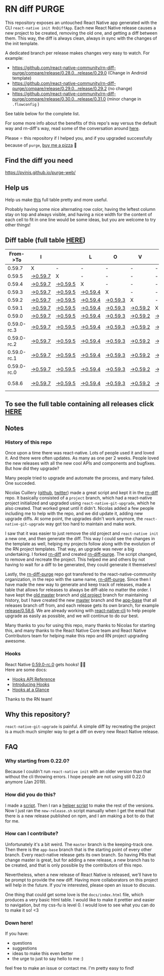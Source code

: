 # RN diff PURGE

This repository exposes an untouched React Native app generated with the CLI
`react-native init RnDiffApp`. Each new React Native release causes a new project to be created, removing the old one, and getting a diff between them. This way, the diff is always clean, always in sync with the changes of the init template.

A dedicated branch per release makes changes very easy
to watch. For example:

* https://github.com/react-native-community/rn-diff-purge/compare/release/0.28.0...release/0.29.0
(Change in Android template)
* https://github.com/react-native-community/rn-diff-purge/compare/release/0.29.0...release/0.29.2
(no change)
* https://github.com/react-native-community/rn-diff-purge/compare/release/0.30.0...release/0.31.0
(minor change in `.flowconfig` )

See table below for the complete list.

For some more info about the benefits of this repo's way versus the default way and rn-diff's way, read some of the conversation around [here](https://github.com/react-native-community/discussions-and-proposals/issues/68#issuecomment-452227478).

Please :star: this repository if I helped you, and if you upgraded successfully because of `purge`, [buy me a pizza](https://www.buymeacoffee.com/DGWwHVZ4s) :pizza:

## Find the diff you need
https://pvinis.github.io/purge-web/

## Help us
Help us make [this](https://react-native-community.github.io/rn-diff-purge) full table pretty and more useful.

Probably having some nice alternating row color, having the leftest column stay on top and always visible, and having a nice width for the content of each cell to fit in one line would be some ideas, but you are welcome to try other things!

## Diff table (full table [HERE](https://react-native-community.github.io/rn-diff-purge/))

| From->To    | I                                                                                                               |                                                                                                                 | L                                                                                                               | O                                                                                                               | V                                                                                                               | E                                                                                                               |                                                                                                                 | D                                                                                                                         | I                                                                                                                         | F                                                                                                                         | F                                                                                                                    | S   |
| ----------- | --------------------------------------------------------------------------------------------------------------- | --------------------------------------------------------------------------------------------------------------- | --------------------------------------------------------------------------------------------------------------- | --------------------------------------------------------------------------------------------------------------- | --------------------------------------------------------------------------------------------------------------- | --------------------------------------------------------------------------------------------------------------- | --------------------------------------------------------------------------------------------------------------- | ------------------------------------------------------------------------------------------------------------------------- | ------------------------------------------------------------------------------------------------------------------------- | ------------------------------------------------------------------------------------------------------------------------- | -------------------------------------------------------------------------------------------------------------------- | --- |
| 0.59.7      | X                                                                                                               | -                                                                                                               | -                                                                                                               | -                                                                                                               | -                                                                                                               | -                                                                                                               | -                                                                                                               | -                                                                                                                         | -                                                                                                                         | -                                                                                                                         | -                                                                                                                    | -   |
| 0.59.5      | [->0.59.7](https://github.com/react-native-community/rn-diff-purge/compare/release/0.59.5..release/0.59.7)      | X                                                                                                               | -                                                                                                               | -                                                                                                               | -                                                                                                               | -                                                                                                               | -                                                                                                               | -                                                                                                                         | -                                                                                                                         | -                                                                                                                         | -                                                                                                                    | -   |
| 0.59.4      | [->0.59.7](https://github.com/react-native-community/rn-diff-purge/compare/release/0.59.4..release/0.59.7)      | [->0.59.5](https://github.com/react-native-community/rn-diff-purge/compare/release/0.59.4..release/0.59.5)      | X                                                                                                               | -                                                                                                               | -                                                                                                               | -                                                                                                               | -                                                                                                               | -                                                                                                                         | -                                                                                                                         | -                                                                                                                         | -                                                                                                                    | -   |
| 0.59.3      | [->0.59.7](https://github.com/react-native-community/rn-diff-purge/compare/release/0.59.3..release/0.59.7)      | [->0.59.5](https://github.com/react-native-community/rn-diff-purge/compare/release/0.59.3..release/0.59.5)      | [->0.59.4](https://github.com/react-native-community/rn-diff-purge/compare/release/0.59.3..release/0.59.4)      | X                                                                                                               | -                                                                                                               | -                                                                                                               | -                                                                                                               | -                                                                                                                         | -                                                                                                                         | -                                                                                                                         | -                                                                                                                    | -   |
| 0.59.2      | [->0.59.7](https://github.com/react-native-community/rn-diff-purge/compare/release/0.59.2..release/0.59.7)      | [->0.59.5](https://github.com/react-native-community/rn-diff-purge/compare/release/0.59.2..release/0.59.5)      | [->0.59.4](https://github.com/react-native-community/rn-diff-purge/compare/release/0.59.2..release/0.59.4)      | [->0.59.3](https://github.com/react-native-community/rn-diff-purge/compare/release/0.59.2..release/0.59.3)      | X                                                                                                               | -                                                                                                               | -                                                                                                               | -                                                                                                                         | -                                                                                                                         | -                                                                                                                         | -                                                                                                                    | -   |
| 0.59.1      | [->0.59.7](https://github.com/react-native-community/rn-diff-purge/compare/release/0.59.1..release/0.59.7)      | [->0.59.5](https://github.com/react-native-community/rn-diff-purge/compare/release/0.59.1..release/0.59.5)      | [->0.59.4](https://github.com/react-native-community/rn-diff-purge/compare/release/0.59.1..release/0.59.4)      | [->0.59.3](https://github.com/react-native-community/rn-diff-purge/compare/release/0.59.1..release/0.59.3)      | [->0.59.2](https://github.com/react-native-community/rn-diff-purge/compare/release/0.59.1..release/0.59.2)      | X                                                                                                               | -                                                                                                               | -                                                                                                                         | -                                                                                                                         | -                                                                                                                         | -                                                                                                                    | -   |
| 0.59.0      | [->0.59.7](https://github.com/react-native-community/rn-diff-purge/compare/release/0.59.0..release/0.59.7)      | [->0.59.5](https://github.com/react-native-community/rn-diff-purge/compare/release/0.59.0..release/0.59.5)      | [->0.59.4](https://github.com/react-native-community/rn-diff-purge/compare/release/0.59.0..release/0.59.4)      | [->0.59.3](https://github.com/react-native-community/rn-diff-purge/compare/release/0.59.0..release/0.59.3)      | [->0.59.2](https://github.com/react-native-community/rn-diff-purge/compare/release/0.59.0..release/0.59.2)      | [->0.59.1](https://github.com/react-native-community/rn-diff-purge/compare/release/0.59.0..release/0.59.1)      | X                                                                                                               | -                                                                                                                         | -                                                                                                                         | -                                                                                                                         | -                                                                                                                    | -   |
| 0.59.0-rc.3 | [->0.59.7](https://github.com/react-native-community/rn-diff-purge/compare/release/0.59.0-rc.3..release/0.59.7) | [->0.59.5](https://github.com/react-native-community/rn-diff-purge/compare/release/0.59.0-rc.3..release/0.59.5) | [->0.59.4](https://github.com/react-native-community/rn-diff-purge/compare/release/0.59.0-rc.3..release/0.59.4) | [->0.59.3](https://github.com/react-native-community/rn-diff-purge/compare/release/0.59.0-rc.3..release/0.59.3) | [->0.59.2](https://github.com/react-native-community/rn-diff-purge/compare/release/0.59.0-rc.3..release/0.59.2) | [->0.59.1](https://github.com/react-native-community/rn-diff-purge/compare/release/0.59.0-rc.3..release/0.59.1) | [->0.59.0](https://github.com/react-native-community/rn-diff-purge/compare/release/0.59.0-rc.3..release/0.59.0) | X                                                                                                                         | -                                                                                                                         | -                                                                                                                         | -                                                                                                                    | -   |
| 0.59.0-rc.2 | [->0.59.7](https://github.com/react-native-community/rn-diff-purge/compare/release/0.59.0-rc.2..release/0.59.7) | [->0.59.5](https://github.com/react-native-community/rn-diff-purge/compare/release/0.59.0-rc.2..release/0.59.5) | [->0.59.4](https://github.com/react-native-community/rn-diff-purge/compare/release/0.59.0-rc.2..release/0.59.4) | [->0.59.3](https://github.com/react-native-community/rn-diff-purge/compare/release/0.59.0-rc.2..release/0.59.3) | [->0.59.2](https://github.com/react-native-community/rn-diff-purge/compare/release/0.59.0-rc.2..release/0.59.2) | [->0.59.1](https://github.com/react-native-community/rn-diff-purge/compare/release/0.59.0-rc.2..release/0.59.1) | [->0.59.0](https://github.com/react-native-community/rn-diff-purge/compare/release/0.59.0-rc.2..release/0.59.0) | [->0.59.0-rc.3](https://github.com/react-native-community/rn-diff-purge/compare/release/0.59.0-rc.2..release/0.59.0-rc.3) | X                                                                                                                         | -                                                                                                                         | -                                                                                                                    | -   |
| 0.59.0-rc.1 | [->0.59.7](https://github.com/react-native-community/rn-diff-purge/compare/release/0.59.0-rc.1..release/0.59.7) | [->0.59.5](https://github.com/react-native-community/rn-diff-purge/compare/release/0.59.0-rc.1..release/0.59.5) | [->0.59.4](https://github.com/react-native-community/rn-diff-purge/compare/release/0.59.0-rc.1..release/0.59.4) | [->0.59.3](https://github.com/react-native-community/rn-diff-purge/compare/release/0.59.0-rc.1..release/0.59.3) | [->0.59.2](https://github.com/react-native-community/rn-diff-purge/compare/release/0.59.0-rc.1..release/0.59.2) | [->0.59.1](https://github.com/react-native-community/rn-diff-purge/compare/release/0.59.0-rc.1..release/0.59.1) | [->0.59.0](https://github.com/react-native-community/rn-diff-purge/compare/release/0.59.0-rc.1..release/0.59.0) | [->0.59.0-rc.3](https://github.com/react-native-community/rn-diff-purge/compare/release/0.59.0-rc.1..release/0.59.0-rc.3) | [->0.59.0-rc.2](https://github.com/react-native-community/rn-diff-purge/compare/release/0.59.0-rc.1..release/0.59.0-rc.2) | X                                                                                                                         | -                                                                                                                    | -   |
| 0.59.0-rc.0 | [->0.59.7](https://github.com/react-native-community/rn-diff-purge/compare/release/0.59.0-rc.0..release/0.59.7) | [->0.59.5](https://github.com/react-native-community/rn-diff-purge/compare/release/0.59.0-rc.0..release/0.59.5) | [->0.59.4](https://github.com/react-native-community/rn-diff-purge/compare/release/0.59.0-rc.0..release/0.59.4) | [->0.59.3](https://github.com/react-native-community/rn-diff-purge/compare/release/0.59.0-rc.0..release/0.59.3) | [->0.59.2](https://github.com/react-native-community/rn-diff-purge/compare/release/0.59.0-rc.0..release/0.59.2) | [->0.59.1](https://github.com/react-native-community/rn-diff-purge/compare/release/0.59.0-rc.0..release/0.59.1) | [->0.59.0](https://github.com/react-native-community/rn-diff-purge/compare/release/0.59.0-rc.0..release/0.59.0) | [->0.59.0-rc.3](https://github.com/react-native-community/rn-diff-purge/compare/release/0.59.0-rc.0..release/0.59.0-rc.3) | [->0.59.0-rc.2](https://github.com/react-native-community/rn-diff-purge/compare/release/0.59.0-rc.0..release/0.59.0-rc.2) | [->0.59.0-rc.1](https://github.com/react-native-community/rn-diff-purge/compare/release/0.59.0-rc.0..release/0.59.0-rc.1) | X                                                                                                                    | -   |
| 0.58.6      | [->0.59.7](https://github.com/react-native-community/rn-diff-purge/compare/release/0.58.6..release/0.59.7)      | [->0.59.5](https://github.com/react-native-community/rn-diff-purge/compare/release/0.58.6..release/0.59.5)      | [->0.59.4](https://github.com/react-native-community/rn-diff-purge/compare/release/0.58.6..release/0.59.4)      | [->0.59.3](https://github.com/react-native-community/rn-diff-purge/compare/release/0.58.6..release/0.59.3)      | [->0.59.2](https://github.com/react-native-community/rn-diff-purge/compare/release/0.58.6..release/0.59.2)      | [->0.59.1](https://github.com/react-native-community/rn-diff-purge/compare/release/0.58.6..release/0.59.1)      | [->0.59.0](https://github.com/react-native-community/rn-diff-purge/compare/release/0.58.6..release/0.59.0)      | [->0.59.0-rc.3](https://github.com/react-native-community/rn-diff-purge/compare/release/0.58.6..release/0.59.0-rc.3)      | [->0.59.0-rc.2](https://github.com/react-native-community/rn-diff-purge/compare/release/0.58.6..release/0.59.0-rc.2)      | [->0.59.0-rc.1](https://github.com/react-native-community/rn-diff-purge/compare/release/0.58.6..release/0.59.0-rc.1)      | [->0.59.0-rc.0](https://github.com/react-native-community/rn-diff-purge/compare/release/0.58.6..release/0.59.0-rc.0) | X   |

## To see the full table containing all releases click [HERE](https://react-native-community.github.io/rn-diff-purge/)

## Notes

### History of this repo

Once upon a time there was react-native. Lots of people used it and loved it. And there were often updates. As many as one per 2 weeks. People loved the new releases with all the new cool APIs and components and bugfixes. But how did they upgrade?

Many people tried to upgrade and automate the process, and many failed. One succeded.

Nicolas Cuillery ([github](https://github.com/ncuillery), [twitter](https://twitter.com/ncuillery)) made a great script and kept it in the [rn-diff](https://github.com/ncuillery/rn-diff) repo. It basically consisted of a `project` branch, which had a react-native project initialized and upgraded using `react-native-git-upgrade`, which he also created. That worked great until it didn't. Nicolas added a few people including me to help with the repo, and we did update it, adding new upgrade diffs. At some point, the upgrades didn't work anymore, the `react-native-git-upgrade` way got too hard to maintain and make work.

I saw that it was easier to just remove the old project and `react-native init` a new one, and then generate the diff. This way I could see the changes in the template as well, helping my projects follow along with the evolution of the RN project templates. That way, an upgrade was never a big undertaking. I forked [rn-diff](https://github.com/ncuillery/rn-diff) and created [rn-diff-purge](https://github.com/react-native-community/rn-diff-purge). The script changed, to remove and recreate the project. This helped me and others by not having to wait for a diff to be generated, they could generate it themselves!

Lastly, the [rn-diff-purge](https://github.com/react-native-community/rn-diff-purge) repo got transfered to the react-native-community organization, in the repo with the same name, [rn-diff-purge](https://github.com/react-native-community/rn-diff-purge). Since then I have made the new way to generate and keep track of releases, made a table that allows for releases to always be diff-able no matter the order. I have kept the [old master](https://github.com/react-native-community/rn-diff-purge/tree/old/master) branch and [old project](https://github.com/react-native-community/rn-diff-purge/tree/old/project) branch for maintaining history, but I have created the new [master](https://github.com/react-native-community/rn-diff-purge/tree/master) branch and the [app-base](https://github.com/react-native-community/rn-diff-purge/tree/app-base) that all releases branch off from, and each release gets its own branch, for example [release/0.58.6](https://github.com/react-native-community/rn-diff-purge/tree/release/0.58.6). We are already working with [react-native-cli](https://github.com/react-native-community/react-native-cli) to help people upgrade as easily as possible, and we will continue to do our best.

Many thanks to you for using this repo, many thanks to Nicolas for starting this, and many thanks to the React Native Core team and React Native Contributors team for helping make this repo and RN project upgrading awesome.

### Hooks
React Native [0.59.0-rc.0](https://github.com/react-native-community/rn-diff-purge#version-changes) gets hooks! 🎉🥳  
Here are some docs:
- [Hooks API Reference](https://reactjs.org/docs/hooks-reference.html)
- [Introducing Hooks](https://reactjs.org/docs/hooks-intro.html)
- [Hooks at a Glance](https://reactjs.org/docs/hooks-overview.html)

Thanks to the RN team!

## Why this repository?
`react-native-git-upgrade` is painful. A simple diff by recreating the project is a much much simpler way to get a diff on every new React Native release.

## FAQ

### Why starting from 0.22.0?

Because I couldn't run `react-native init` with an older version than that without the cli throwing errors. I hope people are not using still 0.22.0 anymore (Jan 2019).

### How did you do this?

I made a [script](https://github.com/react-native-community/rn-diff-purge/blob/master/new-release.sh). Then I ran a [helper script](https://github.com/react-native-community/rn-diff-purge/blob/master/new-release.sh) to make the rest of the versions.
Now I just ran the `new-release.sh` script manually when I get the email that there is a new release published on npm, and I am making a bot to do that for me.

### How can I contribute?

Unfortunately it's a bit weird. The `master` branch is the keeping-track one. Then there is the `app-base` branch that is the starting point of every other branch. Every react-native release gets its own branch. So having PRs that change master is great, but for adding a new release, a new branch has to be created, and that is only possible by the contributors of this repo.

Nevertheless, when a new release of React Native is released, we'll have to be prompt to provide
the new diff. Having more collaborators on this project will help in the future. If you're interested, please open an issue to discuss.

One thing that could get some love is the `docs/index.html` file, which produces a very basic html table. I would like to make it prettier and easier to navigation, but my css-fu is level 0. I would love to see what you can do to make it so! <3

### Down here!

If you have: 
- questions
- suggestions
- ideas to make this even better
- the urge to just to say hello to me :)

feel free to make an issue or contact me. I'm pretty easy to find!
